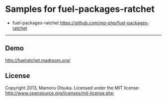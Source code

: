 # Samples for fuel-packages-ratchet

* fuel-packages-ratchet https://github.com/mp-php/fuel-packages-ratchet

---

## Demo
http://fuelratchet.madroom.org/

## License
Copyright 2013, Mamoru Otsuka. Licensed under the MIT license: http://www.opensource.org/licenses/mit-license.php
